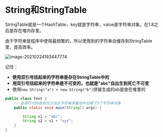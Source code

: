 # String和StringTable

StringTable就是一个HashTable，key就是字符串，value是字符串对象。在1.8之后是存在堆内存里。

由于字符串是程序中使用最频繁的，所以使用到的字符串会缓存到StringTable里，提高效率。

![image-20210224193447774](https://tva1.sinaimg.cn/large/008eGmZEly1gnyush5kgjj313s0qgtib.jpg)

记住：

* **使用双引号括起来的字符串是存在StringTable中的**
* **用双引号括起来的字符串是不可变的，也就是"abc"自出生到死亡不可变**
* 使用`new String("a") + new String("b")`拼接生成的ab是放在堆里的

```java
public class Test {
    // 这两行代码底层在方法区字符串常量池中创建了3个字符串对象
    public static void main(String[] args) {

        String s1 = "abc";
        String s2 = s1 + "xyz";
    }
}
```

